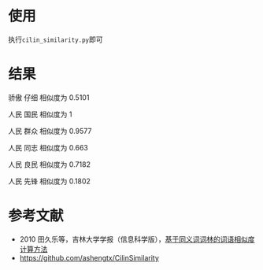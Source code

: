 # 使用
执行`cilin_similarity.py`即可

# 结果
骄傲 仔细 相似度为 0.5101

人民 国民 相似度为 1

人民 群众 相似度为 0.9577

人民 同志 相似度为 0.663

人民 良民 相似度为 0.7182

人民 先锋 相似度为 0.1802

# 参考文献
+ 2010 田久乐等，吉林大学学报（信息科学版），[基于同义词词林的词语相似度计算方法](https://github.com/HuStanding/nlp-exercise/blob/master/cilin_similarity/%E5%9F%BA%E4%BA%8E%E5%90%8C%E4%B9%89%E8%AF%8D%E8%AF%8D%E6%9E%97%E7%9A%84%E8%AF%8D%E8%AF%AD%E7%9B%B8%E4%BC%BC%E5%BA%A6%E8%AE%A1%E7%AE%97%E6%96%B9%E6%B3%95.pdf)
+ https://github.com/ashengtx/CilinSimilarity

